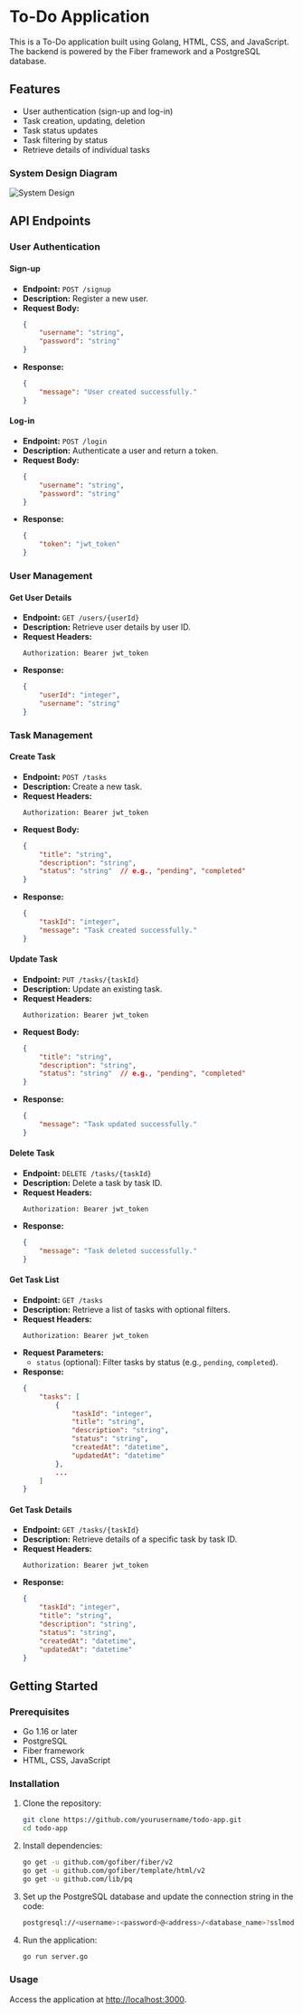# To-Do Application

This is a To-Do application built using Golang, HTML, CSS, and JavaScript. The backend is powered by the Fiber framework and a PostgreSQL database.

## Features

- User authentication (sign-up and log-in)
- Task creation, updating, deletion
- Task status updates
- Task filtering by status
- Retrieve details of individual tasks

### System Design Diagram

![System Design](img.png)

## API Endpoints

### User Authentication

#### Sign-up

- **Endpoint:** `POST /signup`
- **Description:** Register a new user.
- **Request Body:**
    ```json
    {
        "username": "string",
        "password": "string"
    }
    ```
- **Response:**
    ```json
    {
        "message": "User created successfully."
    }
    ```

#### Log-in

- **Endpoint:** `POST /login`
- **Description:** Authenticate a user and return a token.
- **Request Body:**
    ```json
    {
        "username": "string",
        "password": "string"
    }
    ```
- **Response:**
    ```json
    {
        "token": "jwt_token"
    }
    ```

### User Management

#### Get User Details

- **Endpoint:** `GET /users/{userId}`
- **Description:** Retrieve user details by user ID.
- **Request Headers:**
    ```
    Authorization: Bearer jwt_token
    ```
- **Response:**
    ```json
    {
        "userId": "integer",
        "username": "string"
    }
    ```

### Task Management

#### Create Task

- **Endpoint:** `POST /tasks`
- **Description:** Create a new task.
- **Request Headers:**
    ```
    Authorization: Bearer jwt_token
    ```
- **Request Body:**
    ```json
    {
        "title": "string",
        "description": "string",
        "status": "string"  // e.g., "pending", "completed"
    }
    ```
- **Response:**
    ```json
    {
        "taskId": "integer",
        "message": "Task created successfully."
    }
    ```

#### Update Task

- **Endpoint:** `PUT /tasks/{taskId}`
- **Description:** Update an existing task.
- **Request Headers:**
    ```
    Authorization: Bearer jwt_token
    ```
- **Request Body:**
    ```json
    {
        "title": "string",
        "description": "string",
        "status": "string"  // e.g., "pending", "completed"
    }
    ```
- **Response:**
    ```json
    {
        "message": "Task updated successfully."
    }
    ```

#### Delete Task

- **Endpoint:** `DELETE /tasks/{taskId}`
- **Description:** Delete a task by task ID.
- **Request Headers:**
    ```
    Authorization: Bearer jwt_token
    ```
- **Response:**
    ```json
    {
        "message": "Task deleted successfully."
    }
    ```

#### Get Task List

- **Endpoint:** `GET /tasks`
- **Description:** Retrieve a list of tasks with optional filters.
- **Request Headers:**
    ```
    Authorization: Bearer jwt_token
    ```
- **Request Parameters:**
    - `status` (optional): Filter tasks by status (e.g., `pending`, `completed`).
- **Response:**
    ```json
    {
        "tasks": [
            {
                "taskId": "integer",
                "title": "string",
                "description": "string",
                "status": "string",
                "createdAt": "datetime",
                "updatedAt": "datetime"
            },
            ...
        ]
    }
    ```

#### Get Task Details

- **Endpoint:** `GET /tasks/{taskId}`
- **Description:** Retrieve details of a specific task by task ID.
- **Request Headers:**
    ```
    Authorization: Bearer jwt_token
    ```
- **Response:**
    ```json
    {
        "taskId": "integer",
        "title": "string",
        "description": "string",
        "status": "string",
        "createdAt": "datetime",
        "updatedAt": "datetime"
    }
    ```

## Getting Started

### Prerequisites

- Go 1.16 or later
- PostgreSQL
- Fiber framework
- HTML, CSS, JavaScript

### Installation

1. Clone the repository:
    ```sh
    git clone https://github.com/yourusername/todo-app.git
    cd todo-app
    ```

2. Install dependencies:
    ```sh
    go get -u github.com/gofiber/fiber/v2
    go get -u github.com/gofiber/template/html/v2
    go get -u github.com/lib/pq
    ```

3. Set up the PostgreSQL database and update the connection string in the code:
    ```sh
    postgresql://<username>:<password>@<address>/<database_name>?sslmode=disable
    ```

4. Run the application:
    ```sh
    go run server.go
    ```

### Usage

Access the application at [http://localhost:3000](http://localhost:3000).

